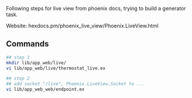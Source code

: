Following steps for live view from phoenix docs, trying to build a generator task.

Website: hexdocs.pm/phoenix_live_view/Phoenix.LiveView.html

## Commands
```bash
## step 1
mkdir lib/app_web/live/
vi lib/app_web/live/thermostat_live.ex

## step 2
## add socket "/live", Phoenix.LiveView.Socket to ...
vi lib/app_web_web/endpoint.ex
```
